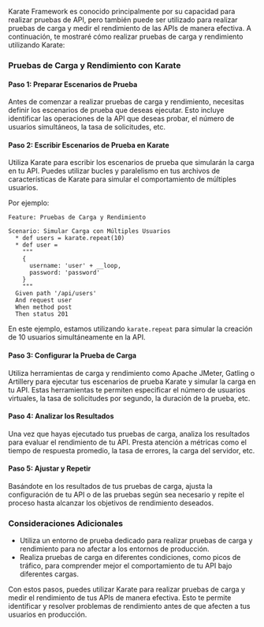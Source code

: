Karate Framework es conocido principalmente por su capacidad para realizar pruebas de API, pero también puede ser utilizado para realizar pruebas de carga y medir el rendimiento de las APIs de manera efectiva. A continuación, te mostraré cómo realizar pruebas de carga y rendimiento utilizando Karate:

### Pruebas de Carga y Rendimiento con Karate

#### Paso 1: Preparar Escenarios de Prueba

Antes de comenzar a realizar pruebas de carga y rendimiento, necesitas definir los escenarios de prueba que deseas ejecutar. Esto incluye identificar las operaciones de la API que deseas probar, el número de usuarios simultáneos, la tasa de solicitudes, etc.

#### Paso 2: Escribir Escenarios de Prueba en Karate

Utiliza Karate para escribir los escenarios de prueba que simularán la carga en tu API. Puedes utilizar bucles y paralelismo en tus archivos de características de Karate para simular el comportamiento de múltiples usuarios.

Por ejemplo:

```gherkin
Feature: Pruebas de Carga y Rendimiento

Scenario: Simular Carga con Múltiples Usuarios
  * def users = karate.repeat(10)
  * def user =
    """
    {
      username: 'user' + __loop,
      password: 'password'
    }
    """
  Given path '/api/users'
  And request user
  When method post
  Then status 201
```

En este ejemplo, estamos utilizando `karate.repeat` para simular la creación de 10 usuarios simultáneamente en la API.

#### Paso 3: Configurar la Prueba de Carga

Utiliza herramientas de carga y rendimiento como Apache JMeter, Gatling o Artillery para ejecutar tus escenarios de prueba Karate y simular la carga en tu API. Estas herramientas te permiten especificar el número de usuarios virtuales, la tasa de solicitudes por segundo, la duración de la prueba, etc.

#### Paso 4: Analizar los Resultados

Una vez que hayas ejecutado tus pruebas de carga, analiza los resultados para evaluar el rendimiento de tu API. Presta atención a métricas como el tiempo de respuesta promedio, la tasa de errores, la carga del servidor, etc.

#### Paso 5: Ajustar y Repetir

Basándote en los resultados de tus pruebas de carga, ajusta la configuración de tu API o de las pruebas según sea necesario y repite el proceso hasta alcanzar los objetivos de rendimiento deseados.

### Consideraciones Adicionales

- Utiliza un entorno de prueba dedicado para realizar pruebas de carga y rendimiento para no afectar a los entornos de producción.
- Realiza pruebas de carga en diferentes condiciones, como picos de tráfico, para comprender mejor el comportamiento de tu API bajo diferentes cargas.

Con estos pasos, puedes utilizar Karate para realizar pruebas de carga y medir el rendimiento de tus APIs de manera efectiva. Esto te permite identificar y resolver problemas de rendimiento antes de que afecten a tus usuarios en producción.